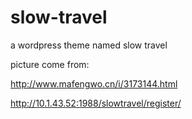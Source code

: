 slow-travel
===========

a wordpress theme named slow travel


picture come from:

http://www.mafengwo.cn/i/3173144.html

http://10.1.43.52:1988/slowtravel/register/
